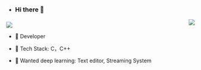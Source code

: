 - ### Hi there 👋

<img align="right" src="https://github-readme-stats.vercel.app/api?username=Darwin1946&show_icons=true&icon_color=CE1D2D&text_color=718096&bg_color=ffffff&hide_title=true" />


### 

<img src="https://profile-counter.glitch.me/Darwin1946/count.svg">

- 🔭 Developer

- 🌱 Tech Stack: C，C++

- 📘 Wanted deep learning: Text editor, Streaming System
